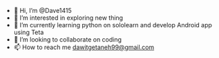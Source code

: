 - 👋 Hi, I’m @Dave1415
- 👀 I’m interested in exploring new thing
- 🌱 I’m currently learning python on sololearn 
and develop Android app using Teta 
- 💞️ I’m looking to collaborate on coding
- 📫 How to reach me dawitgetaneh99@gmail.com

<!---
Dave1415/Dave1415 is a ✨ special ✨ repository because its `README.md` (this file) appears on your GitHub profile.
You can click the Preview link to take a look at your changes.
--->
